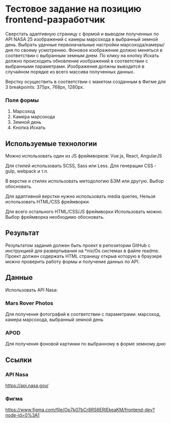 # Тестовое задание на позицию frontend-разработчик

Сверстать адаптивную страницу с формой и выводом полученных по API NASA 25 изображений с камеры марсохода в выбранный земной день. Выбрать удачные первоначальные настройки марсохода/камеры/дня по своему усмотрению. Фоновое изображение должно меняться в соответствии с выбранным земным днем. По клику на кнопку Искать должно происходить обновление изображений в соответствии с выбранными параметрами. Изображения должны выводится в случайном порядке из всего массива полученных данных. 

Верстку осуществить в соответствии с макетом созданным в Фигме для 3 breakpoints: 375px, 768px, 1280px.


### Поля формы

1. Марсоход
2. Камера марсохода
3. Земной день
4. Кнопка Искать

## Используемые технологии

Можно использовать один из JS фреймворков: Vue.js, React, AngularJS

Для стилей использовать SCSS, Sass или Less. Для генерации CSS - gulp, webpack и т.п.

В верстке и стилях использовать методологию БЭМ или другую. Выбор обосновать.

Для адаптивной верстки нужно использовать media queries, Нельзя использовать HTML/CSS фреймворки.

Для всего остального HTML/CSS/JS фреймворки Использовать можно. Выбор фреймворка необходимо обосновать.


## Результат

Результатом задания должен быть проект в репозитории GitHub с инструкцией для развертывания на *nix/Os системах в файле readme.
Проект должен содержать HTML страницу открыв которую в браузере можно проверить работу формы и получение данных по API.


## Данные
Использовать API Nasa: 

### Mars Rover Photos 

Для получения фотографий в соответствии с параметрами: марсоход, камера марсохода, выбранный земной день

### APOD

Для получения фоновой картинки по выбранному в форме земному дню

## Ссылки

### API Nasa

https://api.nasa.gov/

### Фигма

https://www.figma.com/file/Op7k07bCr8RS6ERlEkeaKM/frontend-dev?node-id=0%3A1
